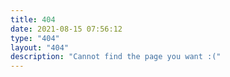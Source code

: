 ```yaml
---
title: 404
date: 2021-08-15 07:56:12
type: "404"
layout: "404"
description: "Cannot find the page you want :("
---
```

